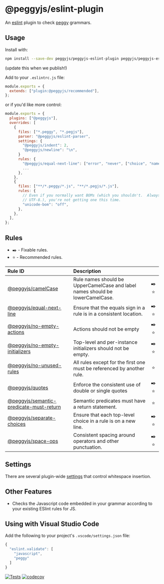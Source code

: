 # @peggyjs/eslint-plugin

An [eslint](https://eslint.org/) plugin to check [peggy](https://peggyjs.org)
grammars.

## Usage

Install with:

```bash
npm install --save-dev peggyjs/peggyjs-eslint-plugin peggyjs/peggyjs-eslint-parser eslint
```

(update this when we publish!)

Add to your `.eslintrc.js` file:

```js
module.exports = {
  extends: ["plugin:@peggyjs/recommended"],
};
```

or if you'd like more control:

```js
module.exports = {
  plugins: ["@peggyjs"],
  overrides: [
    {
      files: ["*.peggy", "*.pegjs"],
      parser: "@peggyjs/eslint-parser",
      settings: {
        "@peggyjs/indent": 2,
        "@peggyjs/newline": "\n",
      }
      rules: {
        "@peggyjs/equal-next-line": ["error", "never", ["choice", "named"]],
        ...
      },
    },
    {
      files: ["**/*.peggy/*.js", "**/*.pegjs/*.js"],
      rules: {
        // Even if you normally want BOMs (which you shouldn't.  Always use
        // UTF-8.), you're not getting one this time.
        "unicode-bom": "off",
      },
    },
  ],
};
```

## Rules

- ✒️ - Fixable rules.
- ⭐️ - Recommended rules.

| Rule ID | Description |    |
|:--------|:------------|:--:|
| [@peggyjs/camelCase](./docs/rules/camelCase.md) | Rule names should be UpperCamelCase and label names should be lowerCamelCase. | ✒️ ⭐️ |
| [@peggyjs/equal-next-line](./docs/rules/equal-next-line.md) | Ensure that the equals sign in a rule is in a consistent location. | ✒️ ⭐️ |
| [@peggyjs/no-empty-actions](./docs/rules/no-empty-actions.md) | Actions should not be empty | ✒️ ⭐️ |
| [@peggyjs/no-empty-initializers](./docs/rules/no-empty-initializers.md) | Top-level and per-instance initializers should not be empty. | ✒️ ⭐️ |
| [@peggyjs/no-unused-rules](./docs/rules/no-unused-rules.md) | All rules except for the first one must be referenced by another rule. | ⭐️ |
| [@peggyjs/quotes](./docs/rules/quotes.md) | Enforce the consistent use of double or single quotes | ✒️ ⭐️ |
| [@peggyjs/semantic-predicate-must-return](./docs/rules/semantic-predicate-must-return.md) | Semantic predicates must have a return statement. | ⭐️ |
| [@peggyjs/separate-choices](./docs/rules/separate-choices.md) | Ensure that each top-level choice in a rule is on a new line. | ✒️ ⭐️ |
| [@peggyjs/space-ops](./docs/rules/space-ops.md) | Consistent spacing around operators and other punctuation. | ✒️ ⭐️ |

## Settings

There are several plugin-wide [settings](./docs/settings.md) that control
whitespace insertion.

## Other Features

- Checks the Javascript code embedded in your grammar according to your existing ESlint rules for JS.

## Using with Visual Studio Code

Add the following to your project's `.vscode/settings.json` file:

```js
{
  "eslint.validate": [
    "javascript",
    "peggy"
  ]
}
```

[![Tests](https://github.com/peggyjs/peggyjs-eslint-plugin/actions/workflows/node.js.yml/badge.svg)](https://github.com/peggyjs/peggyjs-eslint-plugin/actions/workflows/node.js.yml)
[![codecov](https://codecov.io/gh/peggyjs/peggyjs-eslint-plugin/branch/main/graph/badge.svg?token=PYAF34DQ6B)](https://codecov.io/gh/peggyjs/peggyjs-eslint-plugin)
